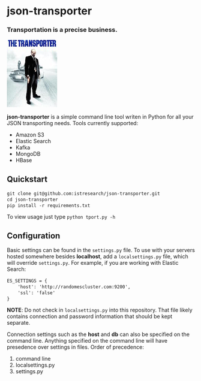 # json-transporter
### Transportation is a precise business.

![alt tag](transporter.jpg)

**json-transporter** is a simple command line tool writen in Python for all your JSON transporting needs.  Tools currently supported:

- Amazon S3
- Elastic Search
- Kafka
- MongoDB
- HBase

## Quickstart
```
git clone git@github.com:istresearch/json-transporter.git
cd json-transporter
pip install -r requirements.txt
```
To view usage just type `python tport.py -h`

## Configuration
Basic settings can be found in the `settings.py` file.  To use with your servers hosted somewhere besides **localhost**, add a `localsettings.py` file, which will override `settings.py`.  For example, if you are working with Elastic Search:

```
ES_SETTINGS = {
    'host': 'http://randomescluster.com:9200',
    'ssl': 'false'
}
```

**NOTE**:  Do not check in `localsettings.py` into this repository.  That file likely contains connection and password information that should be kept separate.

Connection settings such as the **host** and **db** can also be specified on the command line.  Anything specified on the command line will have presedence over settings in files.  Order of precedence:  

1.  command line
2.  localsettings.py
3.  settings.py


